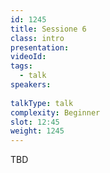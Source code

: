 ```yaml
---
id: 1245
title: Sessione 6
class: intro
presentation:
videoId:
tags:
  - talk
speakers:
  
talkType: talk
complexity: Beginner
slot: 12:45
weight: 1245
---
```


TBD
